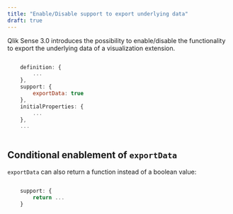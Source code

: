 ```yaml
---
title: "Enable/Disable support to export underlying data"
draft: true
---
```


Qlik Sense 3.0 introduces the possibility to enable/disable the functionality to export the underlying data of a visualization extension.


```js

	definition: {
		...
	},
	support: {
		exportData: true
	},
	initialProperties: {
		...
	},
	...
			

```

## Conditional enablement of `exportData`

`exportData` can also return a function instead of a boolean value:

```js

	support: {
		return ...
	}

```
